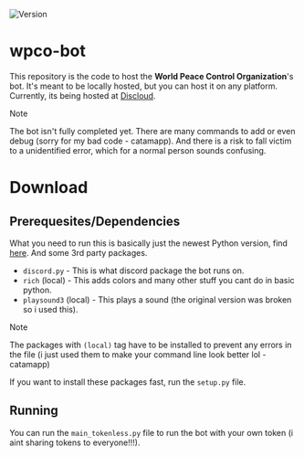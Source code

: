 ![Version](https://img.shields.io/badge/version-0.2-blue?style=plastic)
# wpco-bot
This repository is the code to host the **World Peace Control Organization**'s bot. It's meant to be locally hosted, but you can host it on any platform. Currently, its being hosted at [Discloud](https://docs.discloud.com/en).
> [!NOTE]
> The bot isn't fully completed yet. There are many commands to add or even debug (sorry for my bad code - catamapp). And there is a risk to fall victim to a unidentified error, which for a normal person sounds confusing.

# Download
## Prerequesites/Dependencies
What you need to run this is basically just the newest Python version, find [here](https://python.org "Official Python Website"). And some 3rd party packages.

- `discord.py` - This is what discord package the bot runs on.
- `rich` (local) - This adds colors and many other stuff you cant do in basic python.
- `playsound3` (local) - This plays a sound (the original version was broken so i used this).

> [!NOTE]
> The packages with `(local)` tag have to be installed to prevent any errors in the file (i just used them to make your command line look better lol - catamapp)

If you want to install these packages fast, run the `setup.py` file.

## Running
You can run the `main_tokenless.py` file to run the bot with your own token (i aint sharing tokens to everyone!!!).

